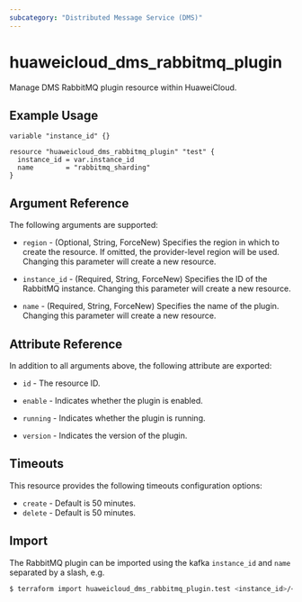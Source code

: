 ```yaml
---
subcategory: "Distributed Message Service (DMS)"
---
```


# huaweicloud_dms_rabbitmq_plugin

Manage DMS RabbitMQ plugin resource within HuaweiCloud.

## Example Usage

```hcl
variable "instance_id" {}

resource "huaweicloud_dms_rabbitmq_plugin" "test" {
  instance_id = var.instance_id
  name        = "rabbitmq_sharding"
}
```

## Argument Reference

The following arguments are supported:

* `region` - (Optional, String, ForceNew) Specifies the region in which to create the resource.
  If omitted, the provider-level region will be used. Changing this parameter will create a new resource.

* `instance_id` - (Required, String, ForceNew) Specifies the ID of the RabbitMQ instance.
  Changing this parameter will create a new resource.

* `name` - (Required, String, ForceNew) Specifies the name of the plugin.
  Changing this parameter will create a new resource.

## Attribute Reference

In addition to all arguments above, the following attribute are exported:

* `id` - The resource ID.

* `enable` - Indicates whether the plugin is enabled.

* `running` - Indicates whether the plugin is running.

* `version` - Indicates the version of the plugin.

## Timeouts

This resource provides the following timeouts configuration options:

* `create` - Default is 50 minutes.
* `delete` - Default is 50 minutes.

## Import

The RabbitMQ plugin can be imported using the kafka `instance_id` and `name` separated by a slash, e.g.

```bash
$ terraform import huaweicloud_dms_rabbitmq_plugin.test <instance_id>/<name>
```
